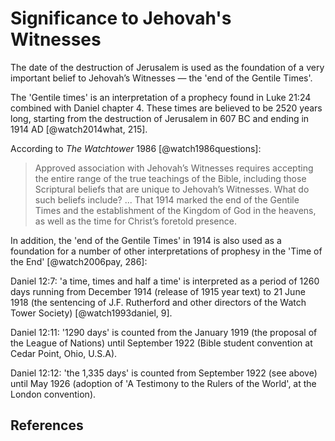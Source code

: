 # Significance to Jehovah's Witnesses

The date of the destruction of Jerusalem is used as the foundation of a very important belief to Jehovah’s Witnesses —
the 'end of the Gentile Times'.

The 'Gentile times' is an interpretation of a prophecy found in Luke 21:24 combined with Daniel chapter 4. These times
are believed to be 2520 years long, starting from the destruction of Jerusalem in 607 BC and ending in 1914 AD
[@watch2014what, 215].

According to _The Watchtower_ 1986 [@watch1986questions]:

> Approved association with Jehovah’s Witnesses requires accepting the entire range of the true teachings of the Bible,
> including those Scriptural beliefs that are unique to Jehovah’s Witnesses. What do such beliefs include? ... That 1914
> marked the end of the Gentile Times and the establishment of the Kingdom of God in the heavens, as well as the time
> for Christ’s foretold presence.

In addition, the 'end of the Gentile Times' in 1914 is also used as a foundation for a number of other interpretations
of prophesy in the 'Time of the End' [@watch2006pay, 286]:

Daniel 12:7: 'a time, times and half a time' is interpreted as a period of 1260 days running from December 1914 (release
of 1915 year text) to 21 June 1918 (the sentencing of J.F. Rutherford and other directors of the Watch Tower Society)
[@watch1993daniel, 9].

Daniel 12:11: '1290 days' is counted from the January 1919 (the proposal of the League of Nations) until September 1922
(Bible student convention at Cedar Point, Ohio, U.S.A).

Daniel 12:12: 'the 1,335 days' is counted from September 1922 (see above) until May 1926 (adoption of 'A Testimony to
the Rulers of the World', at the London convention).

## References
